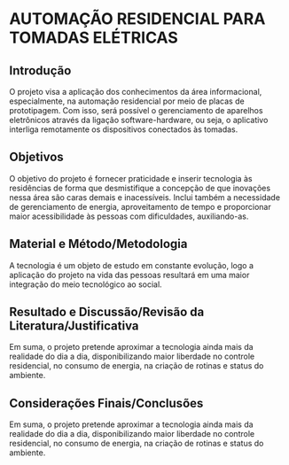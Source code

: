 # AUTOMAÇÃO RESIDENCIAL PARA TOMADAS ELÉTRICAS

## Introdução
O projeto visa a aplicação dos conhecimentos da área
informacional, especialmente, na automação residencial por
meio de placas de prototipagem. Com isso, será possível o
gerenciamento de aparelhos eletrônicos através da ligação
software-hardware, ou seja, o aplicativo interliga remotamente
os dispositivos conectados às tomadas.

## Objetivos
O objetivo do projeto é fornecer praticidade e inserir tecnologia
às residências de forma que desmistifique a concepção de que
inovações nessa área são caras demais e inacessíveis.
Inclui também a necessidade de gerenciamento de energia,
aproveitamento de tempo e proporcionar maior acessibilidade
às pessoas com dificuldades, auxiliando-as.

## Material e Método/Metodologia
A tecnologia é um objeto de estudo em constante evolução,
logo a aplicação do projeto na vida das pessoas resultará em
uma maior integração do meio tecnológico ao social.

## Resultado e Discussão/Revisão da Literatura/Justificativa
Em suma, o projeto pretende aproximar a tecnologia ainda
mais da realidade do dia a dia, disponibilizando maior
liberdade no controle residencial, no consumo de energia, na
criação de rotinas e status do ambiente.

## Considerações Finais/Conclusões
Em suma, o projeto pretende aproximar a tecnologia ainda
mais da realidade do dia a dia, disponibilizando maior
liberdade no controle residencial, no consumo de energia, na
criação de rotinas e status do ambiente.
